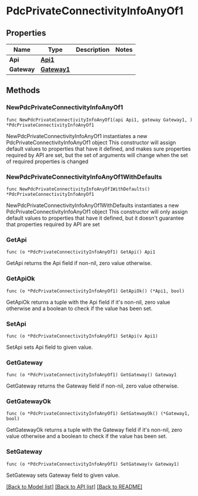 # PdcPrivateConnectivityInfoAnyOf1

## Properties

Name | Type | Description | Notes
------------ | ------------- | ------------- | -------------
**Api** | [**Api1**](Api1.md) |  | 
**Gateway** | [**Gateway1**](Gateway1.md) |  | 

## Methods

### NewPdcPrivateConnectivityInfoAnyOf1

`func NewPdcPrivateConnectivityInfoAnyOf1(api Api1, gateway Gateway1, ) *PdcPrivateConnectivityInfoAnyOf1`

NewPdcPrivateConnectivityInfoAnyOf1 instantiates a new PdcPrivateConnectivityInfoAnyOf1 object
This constructor will assign default values to properties that have it defined,
and makes sure properties required by API are set, but the set of arguments
will change when the set of required properties is changed

### NewPdcPrivateConnectivityInfoAnyOf1WithDefaults

`func NewPdcPrivateConnectivityInfoAnyOf1WithDefaults() *PdcPrivateConnectivityInfoAnyOf1`

NewPdcPrivateConnectivityInfoAnyOf1WithDefaults instantiates a new PdcPrivateConnectivityInfoAnyOf1 object
This constructor will only assign default values to properties that have it defined,
but it doesn't guarantee that properties required by API are set

### GetApi

`func (o *PdcPrivateConnectivityInfoAnyOf1) GetApi() Api1`

GetApi returns the Api field if non-nil, zero value otherwise.

### GetApiOk

`func (o *PdcPrivateConnectivityInfoAnyOf1) GetApiOk() (*Api1, bool)`

GetApiOk returns a tuple with the Api field if it's non-nil, zero value otherwise
and a boolean to check if the value has been set.

### SetApi

`func (o *PdcPrivateConnectivityInfoAnyOf1) SetApi(v Api1)`

SetApi sets Api field to given value.


### GetGateway

`func (o *PdcPrivateConnectivityInfoAnyOf1) GetGateway() Gateway1`

GetGateway returns the Gateway field if non-nil, zero value otherwise.

### GetGatewayOk

`func (o *PdcPrivateConnectivityInfoAnyOf1) GetGatewayOk() (*Gateway1, bool)`

GetGatewayOk returns a tuple with the Gateway field if it's non-nil, zero value otherwise
and a boolean to check if the value has been set.

### SetGateway

`func (o *PdcPrivateConnectivityInfoAnyOf1) SetGateway(v Gateway1)`

SetGateway sets Gateway field to given value.



[[Back to Model list]](../README.md#documentation-for-models) [[Back to API list]](../README.md#documentation-for-api-endpoints) [[Back to README]](../README.md)


